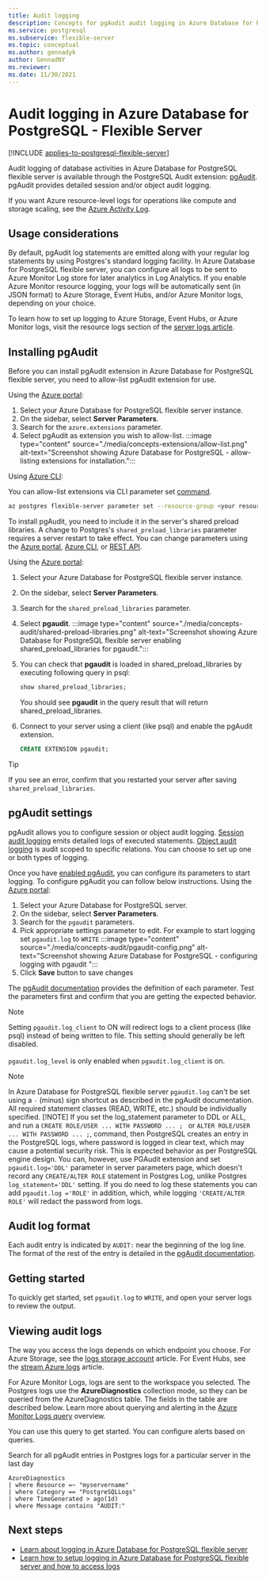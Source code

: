```yaml
---
title: Audit logging
description: Concepts for pgAudit audit logging in Azure Database for PostgreSQL - Flexible Server.
ms.service: postgresql
ms.subservice: flexible-server
ms.topic: conceptual
ms.author: gennadyk
author: GennadNY
ms.reviewer: 
ms.date: 11/30/2021
---
```


# Audit logging in Azure Database for PostgreSQL - Flexible Server

[!INCLUDE [applies-to-postgresql-flexible-server](../includes/applies-to-postgresql-flexible-server.md)]

Audit logging of database activities in Azure Database for PostgreSQL flexible server is available through the PostgreSQL Audit extension: [pgAudit](https://www.pgaudit.org/). pgAudit provides detailed session and/or object audit logging.

If you want Azure resource-level logs for operations like compute and storage scaling, see the [Azure Activity Log](../../azure-monitor/essentials/platform-logs-overview.md).

## Usage considerations
By default, pgAudit log statements are emitted along with your regular log statements by using Postgres's standard logging facility. In Azure Database for PostgreSQL flexible server, you can configure all logs to be sent to Azure Monitor Log store for later analytics in Log Analytics. If you enable Azure Monitor resource logging, your logs will be automatically sent (in JSON format) to Azure Storage, Event Hubs, and/or Azure Monitor logs, depending on your choice.

To learn how to set up logging to Azure Storage, Event Hubs, or Azure Monitor logs, visit the resource logs section of the [server logs article](concepts-logging.md).

## Installing pgAudit
Before you can install pgAudit extension in Azure Database for PostgreSQL flexible server, you need to allow-list pgAudit extension for use. 

Using the [Azure portal](https://portal.azure.com):

   1. Select your Azure Database for PostgreSQL flexible server instance.
   2. On the sidebar, select **Server Parameters**.
   3. Search for the `azure.extensions` parameter.
   4. Select pgAudit as extension you wish to allow-list.
     :::image type="content" source="./media/concepts-extensions/allow-list.png" alt-text="Screenshot showing Azure Database for PostgreSQL - allow-listing extensions for installation.":::
  
Using [Azure CLI](/cli/azure/):

   You can allow-list extensions via CLI parameter set [command](/cli/azure/postgres/flexible-server/parameter). 

   ```bash
az postgres flexible-server parameter set --resource-group <your resource group>  --server-name <your server name> --subscription <your subscription id> --name azure.extensions --value pgAudit
   ```

 
To install pgAudit, you need to include it in the server's shared preload libraries. A change to Postgres's `shared_preload_libraries` parameter requires a server restart to take effect. You can change parameters using the [Azure portal](how-to-configure-server-parameters-using-portal.md), [Azure CLI](how-to-configure-server-parameters-using-cli.md), or [REST API](/rest/api/postgresql/singleserver/configurations/createorupdate).

Using the [Azure portal](https://portal.azure.com):

   1. Select your Azure Database for PostgreSQL flexible server instance.
   2. On the sidebar, select **Server Parameters**.
   3. Search for the `shared_preload_libraries` parameter.
   4. Select **pgaudit**.
     :::image type="content" source="./media/concepts-audit/shared-preload-libraries.png" alt-text="Screenshot showing Azure Database for PostgreSQL flexible server enabling shared_preload_libraries for pgaudit.":::
   5. You can check that **pgaudit** is loaded in shared_preload_libraries by executing following query in psql:
        ```SQL
      show shared_preload_libraries;
      ```
      You should see **pgaudit** in the query result that will return shared_preload_libraries.

   6. Connect to your server using a client (like psql) and enable the pgAudit extension.
      ```SQL
      CREATE EXTENSION pgaudit;
      ```

> [!TIP]
> If you see an error, confirm that you restarted your server after saving `shared_preload_libraries`.

## pgAudit settings

pgAudit allows you to configure session or object audit logging. [Session audit logging](https://github.com/pgaudit/pgaudit/blob/master/README.md#session-audit-logging) emits detailed logs of executed statements. [Object audit logging](https://github.com/pgaudit/pgaudit/blob/master/README.md#object-audit-logging) is audit scoped to specific relations. You can choose to set up one or both types of logging. 



Once you have [enabled pgAudit](#installing-pgaudit), you can configure its parameters to start logging. 
To configure pgAudit you can follow below instructions. 
Using the [Azure portal](https://portal.azure.com):

   1. Select your Azure Database for PostgreSQL server.
   2. On the sidebar, select **Server Parameters**.
   3. Search for the `pgaudit` parameters.
   4. Pick appropriate settings parameter to edit. For example to start logging set `pgaudit.log` to `WRITE`
       :::image type="content" source="./media/concepts-audit/pgaudit-config.png" alt-text="Screenshot showing Azure Database for PostgreSQL - configuring logging with pgaudit ":::
   5. Click **Save** button to save changes



The [pgAudit documentation](https://github.com/pgaudit/pgaudit/blob/master/README.md#settings) provides the definition of each parameter. Test the parameters first and confirm that you are getting the expected behavior.

> [!NOTE]
> Setting `pgaudit.log_client` to ON will redirect logs to a client process (like psql) instead of being written to file. This setting should generally be left disabled. <br> <br>
> `pgaudit.log_level` is only enabled when `pgaudit.log_client` is on.

> [!NOTE]
> In Azure Database for PostgreSQL flexible server `pgaudit.log` can't be set using a `-` (minus) sign shortcut as described in the pgAudit documentation. All required statement classes (READ, WRITE, etc.) should be individually specified.
> [!NOTE]
>If you set the log_statement parameter to DDL or ALL, and run a `CREATE ROLE/USER ... WITH PASSWORD ... ; `  or  `ALTER ROLE/USER ... WITH PASSWORD ... ;`, command, then PostgreSQL creates an entry in the PostgreSQL logs, where password is logged in clear text,  which may cause a potential security risk.  This is expected behavior as per PostgreSQL engine design. You can, however, use PGAudit extension and set  `pgaudit.log='DDL'` parameter in server parameters page, which doesn't record any `CREATE/ALTER ROLE` statement in Postgres Log, unlike Postgres `log_statement='DDL'` setting. If you do need to log these statements you can add `pgaudit.log ='ROLE'` in addition, which, while logging `'CREATE/ALTER ROLE'` will redact the password from logs. 

## Audit log format
Each audit entry is indicated by `AUDIT:` near the beginning of the log line. The format of the rest of the entry is detailed in the [pgAudit documentation](https://github.com/pgaudit/pgaudit/blob/master/README.md#format).

## Getting started
To quickly get started, set `pgaudit.log` to `WRITE`, and open your server logs to review the output. 

## Viewing audit logs
The way you access the logs depends on which endpoint you choose. For Azure Storage, see the [logs storage account](../../azure-monitor/essentials/resource-logs.md#send-to-azure-storage) article. For Event Hubs, see the [stream Azure logs](../../azure-monitor/essentials/resource-logs.md#send-to-azure-event-hubs) article.

For Azure Monitor Logs, logs are sent to the workspace you selected. The Postgres logs use the **AzureDiagnostics** collection mode, so they can be queried from the AzureDiagnostics table. The fields in the table are described below. Learn more about querying and alerting in the [Azure Monitor Logs query](../../azure-monitor/logs/log-query-overview.md) overview.

You can use this query to get started. You can configure alerts based on queries.

Search for all pgAudit entries in Postgres logs for a particular server in the last day

```kusto
AzureDiagnostics
| where Resource =~ "myservername"
| where Category == "PostgreSQLLogs"
| where TimeGenerated > ago(1d)
| where Message contains "AUDIT:"
```



## Next steps
- [Learn about logging in Azure Database for PostgreSQL flexible server](concepts-logging.md)
- [Learn how to setup logging in Azure Database for PostgreSQL flexible server and how to access logs](how-to-configure-and-access-logs.md)
